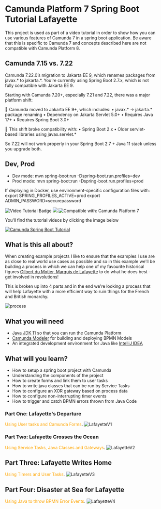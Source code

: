 # Camunda Platform 7 Spring Boot Tutorial Lafayette
This project is used as part of a video tutorial in order to show how you can use various features of Camunda 7 in a spring boot application.
Be aware that this is specific to Camunda 7 and concepts described here are not compatible with Camunda Platform 8.

## Camunda 7.15 vs. 7.22
Camunda 7.22.0’s migration to Jakarta EE 9, which renames packages from javax.* to jakarta.*. You’re currently using Spring Boot 2.7.x, which is not fully compatible with Jakarta EE 9.

Starting with Camunda 7.20+, especially 7.21 and 7.22, there was a major platform shift:

🚨 Camunda moved to Jakarta EE 9+, which includes:
	•	javax.* → jakarta.* package renaming
	•	Dependency on Jakarta Servlet 5.0+
	•	Requires Java 17+
	•	Requires Spring Boot 3.0+

🔁 This shift broke compatibility with:
	•	Spring Boot 2.x
	•	Older servlet-based libraries using javax.servlet.*

So 7.22 will not work properly in your Spring Boot 2.7 + Java 11 stack unless you upgrade both.

## Dev, Prod

- Dev mode: mvn spring-boot:run -Dspring-boot.run.profiles=dev
- Prod mode: mvn spring-boot:run -Dspring-boot.run.profiles=prod

If deploying in Docker, use environment-specific configuration files with:
export SPRING_PROFILES_ACTIVE=prod
export ADMIN_PASSWORD=securepassword

![Video Tutorial Badge](https://img.shields.io/badge/Tutorial%20Reference%20Project-Tutorials%20for%20getting%20started%20with%20Camunda-%2338A3E1)
<img src="https://img.shields.io/badge/Camunda%20DevRel%20Project-Created%20by%20the%20Camunda%20Developer%20Relations%20team-0Ba7B9"> ![Compatible with: Camunda Platform 7](https://img.shields.io/badge/Compatible%20with-Camunda%20Platform%207-26d07c)

You'll find the tutorial videos by clicking the image below

[![Camunda Spring Boot Tutorial](http://img.youtube.com/vi/WCznCZxHZ9k/0.jpg)](https://www.youtube.com/watch?v=sgcSm7YneTs&list=PLJG25HlmvsOVssaiPmavxv3htN_dXS3BW&index=1)

## What is this all about?
When creating example projects I like to ensure that the examples I use are as close to real world use cases as possible and so in this example we'll be building a process in which we can help one of my favourite historical figures [Gilbert du Motier, Marquis de Lafayette](https://en.wikipedia.org/wiki/Gilbert_du_Motier,_Marquis_de_Lafayette) to do what he does best - get involved in revolutions! 

This is broken up into 4 parts and in the end we're looking a process that will help Lafayette with a more efficient way to ruin things for the French and British monarchy. 

![process](./src/main/resources/images/laffProcessDiagram.png)

## What you will need 
* [Java JDK 11](https://www.oracle.com/java/technologies/javase-jdk11-downloads.html) so that you can run the Camunda Platform
* [Camunda Modeler](https://camunda.com/download/modeler/) for building and deploying BPMN Models
* An integrated development environment for Java like [IntelliJ IDEA](https://www.jetbrains.com/idea/download/) 

## What will you learn?
* How to setup a spring boot project with Camunda
* Understanding the components of the project
* How to create forms and link them to user tasks
* How to write java classes that can be run by Service Tasks
* How to configure an XOR gateway based on process data
* How to configure non-interrupting timer events
* How to trigger and catch BPMN errors thrown from Java Code


### Part One: Lafayette's Departure 
<span style="color:Orange">Using User tasks and Camunda Forms</span>.
![LafayetteV1](./src/main/resources/images/LafayetteV1.png)


### Part Two: Lafayette Crosses the Ocean 
<span style="color:Orange">Using Service Tasks, Java Classes and Gateways</span>.
![LafayetteV2](./src/main/resources/images/LafayetteV2.png)


## Part Three: Lafayette Writes Home
<span style="color:Orange">Using Timers and User Tasks</span>.
![LafayetteV3](./src/main/resources/images/LafayetteV3.png)

## Part Four: Disaster at Sea for Lafayette
<span style="color:Orange">Using Java to throw BPMN Error Events</span>.
![LafayetteV4](./src/main/resources/images/LafayetteV4.png)
